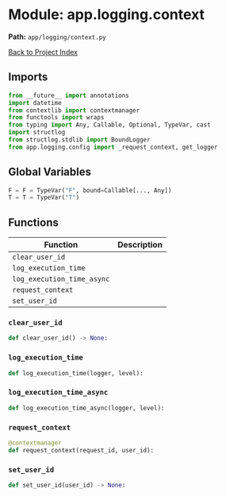 # Module: app.logging.context

**Path:** `app/logging/context.py`

[Back to Project Index](../../../index.md)

## Imports
```python
from __future__ import annotations
import datetime
from contextlib import contextmanager
from functools import wraps
from typing import Any, Callable, Optional, TypeVar, cast
import structlog
from structlog.stdlib import BoundLogger
from app.logging.config import _request_context, get_logger
```

## Global Variables
```python
F = F = TypeVar("F", bound=Callable[..., Any])
T = T = TypeVar("T")
```

## Functions

| Function | Description |
| --- | --- |
| `clear_user_id` |  |
| `log_execution_time` |  |
| `log_execution_time_async` |  |
| `request_context` |  |
| `set_user_id` |  |

### `clear_user_id`
```python
def clear_user_id() -> None:
```

### `log_execution_time`
```python
def log_execution_time(logger, level):
```

### `log_execution_time_async`
```python
def log_execution_time_async(logger, level):
```

### `request_context`
```python
@contextmanager
def request_context(request_id, user_id):
```

### `set_user_id`
```python
def set_user_id(user_id) -> None:
```
